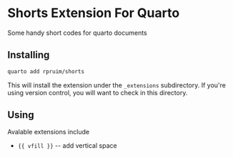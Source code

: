 # Shorts Extension For Quarto

Some handy short codes for quarto documents

## Installing


```bash
quarto add rpruim/shorts
```

This will install the extension under the `_extensions` subdirectory.
If you're using version control, you will want to check in this directory.

## Using

Avalable extensions include

* `{{ vfill }}` -- add vertical space

